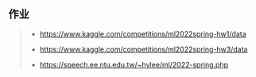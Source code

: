 ## 作业

> - https://www.kaggle.com/competitions/ml2022spring-hw1/data
>
> - https://www.kaggle.com/competitions/ml2022spring-hw3/data
>
> - https://speech.ee.ntu.edu.tw/~hylee/ml/2022-spring.php

